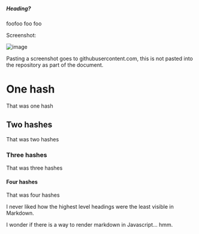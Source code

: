 ##### Heading?

foofoo foo foo

Screenshot:

![image](https://user-images.githubusercontent.com/675309/123512687-e1dfbc80-d656-11eb-8925-e57a613eff27.png)

Pasting a screenshot goes to githubusercontent.com, this is not pasted into the repository as part of the document.



# One hash
That was one hash
## Two hashes
That was two hashes
### Three hashes
That was three hashes
#### Four hashes
That was four hashes

I never liked how the highest level headings were the least visible in Markdown.

I wonder if there is a way to render markdown in Javascript... hmm.
